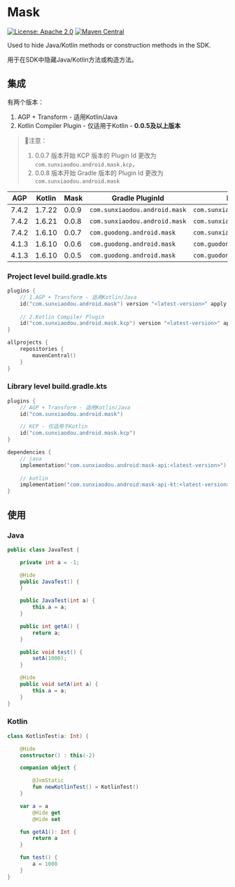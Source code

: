 # Mask

[![License: Apache 2.0](https://img.shields.io/badge/License-Apache%20License%202.0-yellow.svg)](./LICENSE.txt) [![Maven Central](https://img.shields.io/maven-central/v/com.sunxiaodou.android/mask-kcp-gradle-plugin)](https://central.sonatype.com/artifact/com.sunxiaodou.android/mask-kcp-gradle-plugin)

Used to hide Java/Kotlin methods or construction methods in the SDK.

用于在SDK中隐藏Java/Kotlin方法或构造方法。

## 集成

有两个版本：

1. AGP + Transform - 适用Kotlin/Java
2. Kotlin Compiler Plugin - 仅适用于Kotlin - **0.0.5及以上版本**

> 📢注意：
>
> 1. 0.0.7 版本开始 KCP 版本的 Plugin Id 更改为 `com.sunxiaodou.android.mask.kcp`，
> 2. 0.0.8 版本开始 Gradle 版本的 Plugin Id 更改为 `com.sunxiaodou.android.mask`

| AGP   | Kotlin | Mask  | Gradle PluginId               | KCP PluginId                      |
| ----- | ------ | ----- | ----------------------------- | --------------------------------- |
| 7.4.2 | 1.7.22 | 0.0.9 | `com.sunxiaodou.android.mask` | `com.sunxiaodou.android.mask.kcp` |
| 7.4.2 | 1.6.21 | 0.0.8 | `com.sunxiaodou.android.mask` | `com.sunxiaodou.android.mask.kcp` |
| 7.4.2 | 1.6.10 | 0.0.7 | `com.guodong.android.mask`    | `com.sunxiaodou.android.mask.kcp` |
| 4.1.3 | 1.6.10 | 0.0.6 | `com.guodong.android.mask`    | `com.guodong.android.mask.kcp`    |
| 4.1.3 | 1.6.10 | 0.0.5 | `com.guodong.android.mask`    | `com.guodong.android.mask.kcp`    |

### Project level build.gradle.kts

```kotlin
plugins {
    // 1.AGP + Transform - 适用Kotlin/Java
    id("com.sunxiaodou.android.mask") version "<latest-version>" apply false
    
    // 2.Kotlin Compiler Plugin
    id("com.sunxiaodou.android.mask.kcp") version "<latest-version>" apply false
}

allprojects {
    repositories {
        mavenCentral()
    }
}
```

### Library level build.gradle.kts

```kotlin
plugins {
    // AGP + Transform - 适用Kotlin/Java
    id("com.sunxiaodou.android.mask")

    // KCP - 仅适用于Kotlin
    id("com.sunxiaodou.android.mask.kcp")
}

dependencies {
    // java
    implementation("com.sunxiaodou.android:mask-api:<latest-version>")
    
    // kotlin
    implementation("com.sunxiaodou.android:mask-api-kt:<latest-version>")
}
```

## 使用

### Java

```java
public class JavaTest {

    private int a = -1;

    @Hide
    public JavaTest() {
    }

    public JavaTest(int a) {
        this.a = a;
    }

    public int getA() {
        return a;
    }

    public void test() {
        setA(1000);
    }

    @Hide
    public void setA(int a) {
        this.a = a;
    }
}
```

### Kotlin

```kotlin
class KotlinTest(a: Int) {

    @Hide
    constructor() : this(-2)

    companion object {

        @JvmStatic
        fun newKotlinTest() = KotlinTest()
    }

    var a = a
        @Hide get
        @Hide set

    fun getA1(): Int {
        return a
    }

    fun test() {
        a = 1000
    }
}
```

